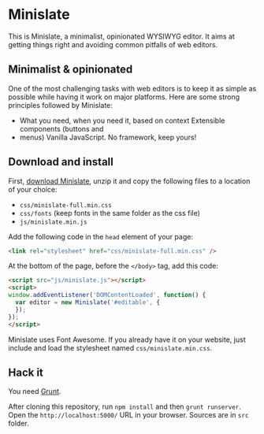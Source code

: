 # Minislate

This is Minislate, a minimalist, opinionated WYSIWYG editor. It aims at getting things
right and avoiding common pitfalls of web editors.


## Minimalist & opinionated

One of the most challenging tasks with web editors is to keep it as simple as possible
while having it work on major platforms. Here are some strong principles followed by
Minislate:

 - What you need, when you need it, based on context Extensible components (buttons and
 - menus) Vanilla JavaScript. No framework, keep yours!

## Download and install

First, [download Minislate](http://olivier-m.github.io/minislate), unzip it and copy the
following files to a location of your choice:

- `css/minislate-full.min.css`
- `css/fonts` (keep fonts in the same folder as the css file)
- `js/minislate.min.js`

Add the following code in the `head` element of your page:

```html
<link rel="stylesheet" href="css/minislate-full.min.css" />
```

At the bottom of the page, before the `</body>` tag, add this code:

```html
<script src="js/minislate.js"></script>
<script>
window.addEventListener('DOMContentLoaded', function() {
  var editor = new Minislate('#editable', {
  });
});
</script>
```

Minislate uses Font Awesome. If you already have it on your website, just include and load the stylesheet named `css/minislate.min.css`.

## Hack it

You need [Grunt](http://gruntjs.com/).

After cloning this repository, run `npm install` and then `grunt runserver`. Open the
`http://localhost:5000/` URL in your browser. Sources are in `src` folder.
